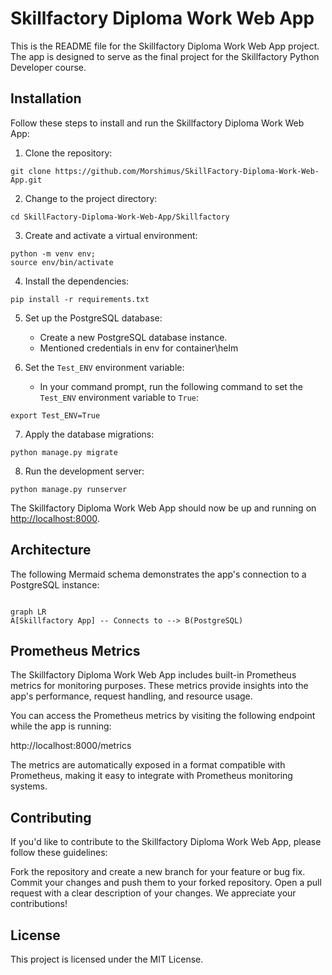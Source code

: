 # Skillfactory Diploma Work Web App

This is the README file for the Skillfactory Diploma Work Web App project. The app is designed to serve as the final project for the Skillfactory Python Developer course.

## Installation

Follow these steps to install and run the Skillfactory Diploma Work Web App:

1. Clone the repository:

```shell
git clone https://github.com/Morshimus/SkillFactory-Diploma-Work-Web-App.git
```

2. Change to the project directory:

```shell
cd SkillFactory-Diploma-Work-Web-App/Skillfactory
```

3. Create and activate a virtual environment:

```shell
python -m venv env;
source env/bin/activate
```

4. Install the dependencies:

```shell
pip install -r requirements.txt
```

5. Set up the PostgreSQL database:
   - Create a new PostgreSQL database instance.
   - Mentioned credentials in env for container\helm

6. Set the `Test_ENV` environment variable:
   - In your command prompt, run the following command to set the `Test_ENV` environment variable to `True`:

```shell
export Test_ENV=True
```

7. Apply the database migrations:

```shell
python manage.py migrate
```

8. Run the development server:

```shell
python manage.py runserver
```

The Skillfactory Diploma Work Web App should now be up and running on [http://localhost:8000](http://localhost:8000).

## Architecture

The following Mermaid schema demonstrates the app's connection to a PostgreSQL instance:

```mermaid

graph LR
A[Skillfactory App] -- Connects to --> B(PostgreSQL)

```

## Prometheus Metrics

The Skillfactory Diploma Work Web App includes built-in Prometheus metrics for monitoring purposes. These metrics provide insights into the app's performance, request handling, and resource usage.

You can access the Prometheus metrics by visiting the following endpoint while the app is running:

http://localhost:8000/metrics

The metrics are automatically exposed in a format compatible with Prometheus, making it easy to integrate with Prometheus monitoring systems.

## Contributing

If you'd like to contribute to the Skillfactory Diploma Work Web App, please follow these guidelines:

Fork the repository and create a new branch for your feature or bug fix.
Commit your changes and push them to your forked repository.
Open a pull request with a clear description of your changes.
We appreciate your contributions!

## License

This project is licensed under the MIT License.